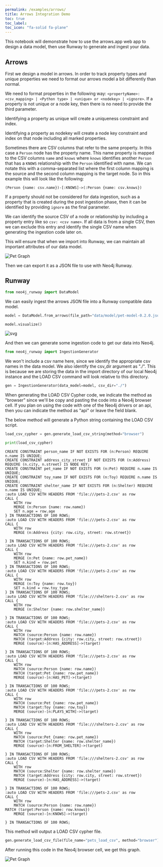 ```yaml
---
permalink: /examples/arrows/
title: Arrows Integration Demo
toc: true
toc_label: 
toc_icon: "fa-solid fa-plane"
---
```

This notebook will demonstrate how to use the arrows.app web app to design a data model, then use Runway to generate and ingest your data.

## Arrows

First we design a model in arrows. In order to track property types and unique properties we need to format our arrows model a bit differently than normal.

We need to format properties in the following way: `<propertyName>: <csv_mapping> | <Python type> | <unique> or <nodekey> | <ignore>`. If a property is not unique or a node key, then there is no need to provide the third parameter.

Identifying a property as unique will create a uniqueness constraint and index. 

Identifying a property as nodekey will create a node key constraint and index on that node including all marked properties.

Sometimes there are CSV columns that refer to the same property. In this case a `Person` node has the property name. This name property is mapped to the CSV columns `name` and `knows` where `knows` identifies another `Person` that has a `KNOWS` relationship with the `Person` identified with name. We can notate this with a comma-separated list where the first column mapping is the source and the second column mapping is the target node. So in this example this will look like the following:

```cypher
(Person {name: csv.name})-[:KNOWS]->(:Person {name: csv.knows})
```

If a property should not be considered for data ingestion, such as a property that is created during the post ingestion phase, then it can be identified by providing `ignore` as the final parameter. 

We can identify the source CSV of a node or relationship by including a property entry like so `csv: <csv name>`. If all data is from a single CSV, then we can exclude this entry and identify the single CSV name when generating the ingestion code later on.


This will ensure that when we import into Runway, we can maintain all important attributes of our data model.

![Pet Graph](images/runway-pet-data-model-0.2.0.png "Pet Graph")

Then we can export it as a JSON file to use with Neo4j Runway.

## Runway


```python
from neo4j_runway import DataModel
```

We can easily ingest the arrows JSON file into a Runway compatible data model.


```python
model = DataModel.from_arrows(file_path="data/model/pet-model-0.2.0.json")
```


```python
model.visualize()
```




    
![svg](output_9_0.svg)
    



And then we can generate some ingestion code to get our data into Neo4j.


```python
from neo4j_runway import IngestionGenerator
```

We won't include a csv name here, since we identify the appropriate csv names in the data model. We also identify the csv_dir argument as "./". This is because we are storing the data in the import directory of our local Neo4j instance and the LOAD CSV command will look relative to this directory.


```python
gen = IngestionGenerator(data_model=model, csv_dir="./")
```

When generating the LOAD CSV Cypher code, we indicate the method as "browser" since we'll be copy and pasting the code into a Neo4j browser cell. If you plan on using the code with one of the Neo4j drivers or an api, then you can indicate the method as "api" or leave the field blank.

The below method will generate a Python string containing the LOAD CSV script.


```python
load_csv_cypher = gen.generate_load_csv_string(method="browser")
```


```python
print(load_csv_cypher)
```

    CREATE CONSTRAINT person_name IF NOT EXISTS FOR (n:Person) REQUIRE n.name IS UNIQUE;
    CREATE CONSTRAINT address_city_street IF NOT EXISTS FOR (n:Address) REQUIRE (n.city, n.street) IS NODE KEY;
    CREATE CONSTRAINT pet_name IF NOT EXISTS FOR (n:Pet) REQUIRE n.name IS UNIQUE;
    CREATE CONSTRAINT toy_name IF NOT EXISTS FOR (n:Toy) REQUIRE n.name IS UNIQUE;
    CREATE CONSTRAINT shelter_name IF NOT EXISTS FOR (n:Shelter) REQUIRE n.name IS UNIQUE;
    :auto LOAD CSV WITH HEADERS FROM 'file:///pets-2.csv' as row
    CALL {
        WITH row
        MERGE (n:Person {name: row.name})
        SET n.age = row.age
    } IN TRANSACTIONS OF 100 ROWS;
    :auto LOAD CSV WITH HEADERS FROM 'file:///pets-2.csv' as row
    CALL {
        WITH row
        MERGE (n:Address {city: row.city, street: row.street})
        
    } IN TRANSACTIONS OF 100 ROWS;
    :auto LOAD CSV WITH HEADERS FROM 'file:///pets-2.csv' as row
    CALL {
        WITH row
        MERGE (n:Pet {name: row.pet_name})
        SET n.kind = row.pet
    } IN TRANSACTIONS OF 100 ROWS;
    :auto LOAD CSV WITH HEADERS FROM 'file:///pets-2.csv' as row
    CALL {
        WITH row
        MERGE (n:Toy {name: row.toy})
        SET n.kind = row.toy_type
    } IN TRANSACTIONS OF 100 ROWS;
    :auto LOAD CSV WITH HEADERS FROM 'file:///shelters-2.csv' as row
    CALL {
        WITH row
        MERGE (n:Shelter {name: row.shelter_name})
        
    } IN TRANSACTIONS OF 100 ROWS;
    :auto LOAD CSV WITH HEADERS FROM 'file:///pets-2.csv' as row
    CALL {
        WITH row
        MATCH (source:Person {name: row.name})
        MATCH (target:Address {city: row.city, street: row.street})
        MERGE (source)-[n:HAS_ADDRESS]->(target)
        
    } IN TRANSACTIONS OF 100 ROWS;
    :auto LOAD CSV WITH HEADERS FROM 'file:///pets-2.csv' as row
    CALL {
        WITH row
        MATCH (source:Person {name: row.name})
        MATCH (target:Pet {name: row.pet_name})
        MERGE (source)-[n:HAS_PET]->(target)
        
    } IN TRANSACTIONS OF 100 ROWS;
    :auto LOAD CSV WITH HEADERS FROM 'file:///pets-2.csv' as row
    CALL {
        WITH row
        MATCH (source:Pet {name: row.pet_name})
        MATCH (target:Toy {name: row.toy})
        MERGE (source)-[n:PLAYS_WITH]->(target)
        
    } IN TRANSACTIONS OF 100 ROWS;
    :auto LOAD CSV WITH HEADERS FROM 'file:///shelters-2.csv' as row
    CALL {
        WITH row
        MATCH (source:Pet {name: row.pet_name})
        MATCH (target:Shelter {name: row.shelter_name})
        MERGE (source)-[n:FROM_SHELTER]->(target)
        
    } IN TRANSACTIONS OF 100 ROWS;
    :auto LOAD CSV WITH HEADERS FROM 'file:///shelters-2.csv' as row
    CALL {
        WITH row
        MATCH (source:Shelter {name: row.shelter_name})
        MATCH (target:Address {city: row.city, street: row.street})
        MERGE (source)-[n:HAS_ADDRESS]->(target)
        
    } IN TRANSACTIONS OF 100 ROWS;
    :auto LOAD CSV WITH HEADERS FROM 'file:///pets-2.csv' as row
    CALL {
        WITH row
        MATCH (source:Person {name: row.name})
    MATCH (target:Person {name: row.knows})
        MERGE (source)-[n:KNOWS]->(target)
        
    } IN TRANSACTIONS OF 100 ROWS;
    


This method will output a LOAD CSV cypher file.


```python
gen.generate_load_csv_file(file_name="pets_load_csv", method="browser")
```

After running this code in the Neo4j browser cell, we get this graph.

![Pet Graph](images/runway-pet-graph-browser.png "Pet Graph")

